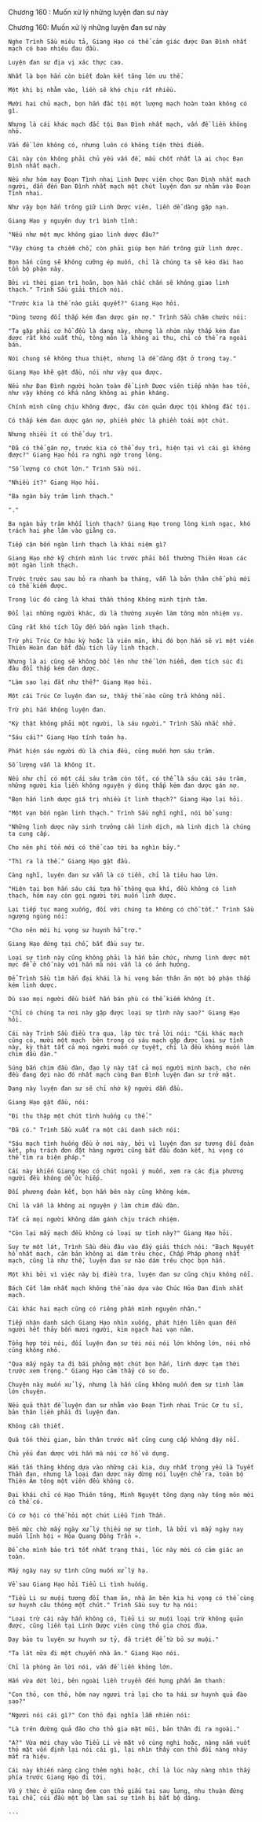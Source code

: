 




Chương 160 : Muốn xử lý những luyện đan sư này


Chương 160: Muốn xử lý những luyện đan sư này

	Nghe Trình Sầu miêu tả, Giang Hạo có thể cảm giác được Đan Đình nhất mạch có bao nhiêu đau đầu.

	Luyện đan sư địa vị xác thực cao.

	Nhất là bọn hắn còn biết đoàn kết tăng lớn ưu thế.

	Một khi bị nhằm vào, liền sẽ khó chịu rất nhiều.

	Mười hai chủ mạch, bọn hắn đắc tội một lượng mạch hoàn toàn không có gì.

	Nhưng là cái khác mạch đắc tội Đan Đình nhất mạch, vấn đề liền không nhỏ.

	Vấn đề lớn không có, nhưng luôn có không tiện thời điểm.

	Cái này còn không phải chủ yếu vấn đề, mấu chốt nhất là ai chọc Đan Đình nhất mạch.

	Nếu như hôm nay Đoạn Tình nhai Linh Dược viên chọc Đan Đình nhất mạch người, dẫn đến Đan Đình nhất mạch một chút luyện đan sư nhằm vào Đoạn Tình nhai.

	Như vậy bọn hắn trông giữ Linh Dược viên, liền dễ dàng gặp nạn.

	Giang Hạo y nguyên duy trì bình tĩnh:

	"Nếu như một mực không giao linh dược đâu?"

	"Vậy chúng ta chiếm chỗ, còn phải giúp bọn hắn trông giữ linh dược.

	Bọn hắn cũng sẽ không cưỡng ép muốn, chỉ là chúng ta sẽ kéo dài hao tổn bộ phận này.

	Bởi vì thời gian trì hoãn, bọn hắn chắc chắn sẽ không giao linh thạch." Trình Sầu giải thích nói.

	"Trước kia là thế nào giải quyết?" Giang Hạo hỏi.

	"Dùng tương đối thấp kém đan dược gán nợ." Trình Sầu châm chước nói:

	"Ta gặp phải cơ hồ đều là dạng này, nhưng là nhóm này thấp kém đan dược rất khó xuất thủ, tông môn là không ai thu, chỉ có thể ra ngoài bán.

	Nói chung sẽ không thua thiệt, nhưng là dễ dàng đặt ở trong tay."

	Giang Hạo khẽ gật đầu, nói như vậy qua được.

	Nếu như Đan Đình người hoàn toàn để Linh Dược viên tiếp nhận hao tổn, như vậy không có khả năng không ai phản kháng.

	Chính mình cũng chịu không được, đâu còn quản được tội không đắc tội.

	Có thấp kém đan dược gán nợ, phiền phức là phiền toái một chút.

	Nhưng nhiều ít có thể duy trì.

	"Đã có thể gán nợ, trước kia có thể duy trì, hiện tại vì cái gì không được?" Giang Hạo hỏi ra nghi ngờ trong lòng.

	"Số lượng có chút lớn." Trình Sầu nói.

	"Nhiều ít?" Giang Hạo hỏi.

	"Ba ngàn bảy trăm linh thạch."

	"."

	Ba ngàn bảy trăm khối linh thạch? Giang Hạo trong lòng kinh ngạc, khó trách hai phe lâm vào giằng co.

	Tiếp cận bốn ngàn linh thạch là khái niệm gì?

	Giang Hạo nhớ kỹ chính mình lúc trước phải bồi thường Thiên Hoan các một ngàn linh thạch.

	Trước trước sau sau bỏ ra nhanh ba tháng, vẫn là bản thân chế phù mới có thể kiếm được.

	Trong lúc đó càng là khai thần thông Không minh tịnh tâm.

	Đổi lại những người khác, dù là thường xuyên làm tông môn nhiệm vụ.

	Cũng rất khó tích lũy đến bốn ngàn linh thạch.

	Trừ phi Trúc Cơ hậu kỳ hoặc là viên mãn, khi đó bọn hắn sẽ vì một viên Thiên Hoàn đan bắt đầu tích lũy linh thạch.

	Nhưng là ai cũng sẽ không bốc lên như thế lớn hiểm, đem tích súc đi đâu đổi thấp kém đan dược.

	"Làm sao lại đắt như thế?" Giang Hạo hỏi.

	Một cái Trúc Cơ luyện đan sư, thấy thế nào cũng trả không nổi.

	Trừ phi hắn không luyện đan.

	"Kỳ thật không phải một người, là sáu người." Trình Sầu nhắc nhở.

	"Sáu cái?" Giang Hạo tính toán hạ.

	Phát hiện sáu người dù là chia đều, cũng muốn hơn sáu trăm.

	Số lượng vẫn là không ít.

	Nếu như chỉ có một cái sáu trăm còn tốt, có thể là sáu cái sáu trăm, những người kia liền không nguyện ý dùng thấp kém đan dược gán nợ.

	"Bọn hắn linh dược giá trị nhiều ít linh thạch?" Giang Hạo lại hỏi.

	"Một vạn bốn ngàn linh thạch." Trình Sầu nghĩ nghĩ, nói bổ sung:

	"Những linh dược này sinh trưởng cần linh dịch, mà linh dịch là chúng ta cung cấp.

	Cho nên phí tổn mới có thể cao tới ba nghìn bảy."

	"Thì ra là thế." Giang Hạo gật đầu.

	Càng nghĩ, luyện đan sư vẫn là có tiền, chỉ là tiêu hao lớn.

	"Hiện tại bọn hắn sáu cái tựa hồ thông qua khí, đều không có linh thạch, hôm nay còn gọi người tới muốn linh dược.

	Lại tiếp tục mang xuống, đối với chúng ta không có chỗ tốt." Trình Sầu ngượng ngùng nói:

	"Cho nên mới hi vọng sư huynh hỗ trợ."

	Giang Hạo đứng tại chỗ, bắt đầu suy tư.

	Loại sự tình này cũng không phải là hắn bản chức, nhưng linh dược một mực để ở chỗ này với hắn mà nói vẫn là có ảnh hưởng.

	Để Trình Sầu tìm hắn đại khái là hi vọng bản thân ăn một bộ phận thấp kém linh dược.

	Dù sao mọi người đều biết hắn bán phù có thể kiếm không ít.

	"Chỉ có chúng ta nơi này gặp được loại sự tình này sao?" Giang Hạo hỏi.

	Cái này Trình Sầu điều tra qua, lập tức trả lời nói: "Cái khác mạch cũng có, mười một mạch  bên trong có sáu mạch gặp được loại sự tình này, kỳ thật tất cả mọi người muốn cự tuyệt, chỉ là đều không muốn làm chim đầu đàn."

	Súng bắn chim đầu đàn, đạo lý này tất cả mọi người minh bạch, cho nên đều đang đợi nào đó nhất mạch cùng Đan Đình luyện đan sư trở mặt.

	Dạng này luyện đan sư sẽ chỉ nhớ kỹ người dẫn đầu.

	Giang Hạo gật đầu, nói:

	"Đi thu thập một chút tình huống cụ thể."

	"Đã có." Trình Sầu xuất ra một cái danh sách nói:

	"Sáu mạch tình huống đều ở nơi này, bởi vì luyện đan sư tương đối đoàn kết, phụ trách đơn đặt hàng người cũng bắt đầu đoàn kết, hi vọng có thể tìm ra biện pháp."

	Cái này khiến Giang Hạo có chút ngoài ý muốn, xem ra các địa phương người đều không dễ ức hiếp.

	Đối phương đoàn kết, bọn hắn bên này cũng không kém.

	Chỉ là vẫn là không ai nguyện ý làm chim đầu đàn.

	Tất cả mọi người không dám gánh chịu trách nhiệm.

	"Còn lại mấy mạch đều không có loại sự tình này?" Giang Hạo hỏi.

	Suy tư một lát, Trình Sầu đều đâu vào đấy giải thích nói: "Bạch Nguyệt hồ nhất mạch, căn bản không ai dám trêu chọc, Chấp Pháp phong nhất mạch, cũng là như thế, luyện đan sư nào dám trêu chọc bọn hắn.

	Một khi bởi vì việc này bị điều tra, luyện đan sư cũng chịu không nổi.

	Bách Cốt lâm nhất mạch không thế nào dựa vào Chúc Hỏa Đan đình nhất mạch.

	Cái khác hai mạch cũng có riêng phần mình nguyên nhân."

	Tiếp nhận danh sách Giang Hạo nhìn xuống, phát hiện liên quan đến người hết thảy bốn mươi người, kim ngạch hai vạn năm.

	Tổng hợp tới nói, đối luyện đan sư tới nói nói lớn không lớn, nói nhỏ cũng không nhỏ.

	"Qua mấy ngày ta đi bái phỏng một chút bọn hắn, linh dược tạm thời trước xem trọng." Giang Hạo cảm thấy có so đo.

	Chuyện này muốn xử lý, nhưng là hắn cũng không muốn đem sự tình làm lớn chuyện.

	Nếu quả thật để luyện đan sư nhằm vào Đoạn Tình nhai Trúc Cơ tu sĩ, bản thân liền phải đi luyện đan.

	Không cần thiết.

	Quá tốn thời gian, bản thân trước mắt cũng cung cấp không dậy nổi.

	Chủ yếu đan dược với hắn mà nói cơ hồ vô dụng.

	Hắn tấn thăng không dựa vào những cái kia, duy nhất trọng yếu là Tuyết Thần đan, nhưng là loại đan dược này đừng nói luyện chế ra, toàn bộ Thiên Âm tông một viên đều không có.

	Đại khái chỉ có Hạo Thiên tông, Minh Nguyệt tông dạng này tông môn mới có thể có.

	Có cơ hội có thể hỏi một chút Liễu Tinh Thần.

	Đến mức chờ mấy ngày xử lý thiếu nợ sự tình, là bởi vì mấy ngày nay muốn lĩnh hội « Hòa Quang Đồng Trần ».

	Để cho mình bảo trì tốt nhất trạng thái, lúc này mới có cảm giác an toàn.

	Mấy ngày nay sự tình cũng muốn xử lý hạ.

	Về sau Giang Hạo hỏi Tiểu Li tình huống.

	"Tiểu Li sư muội tương đối tham ăn, nhà ăn bên kia hi vọng có thể cùng sư huynh câu thông một chút." Trình Sầu suy tư hạ nói:

	"Loại trừ cái này hẳn không có, Tiểu Li sư muội loại trừ không quản được, cũng liền tại Linh Dược viên cùng thỏ gia chơi đùa.

	Dạy bảo tu luyện sư huynh sư tỷ, đã triệt để từ bỏ sư muội."

	"Ta lát nữa đi một chuyến nhà ăn." Giang Hạo nói.

	Chỉ là phòng ăn lời nói, vấn đề liền không lớn.

	Hắn vừa dứt lời, bên ngoài liền truyền đến hưng phấn âm thanh:

	"Con thỏ, con thỏ, hôm nay ngươi trả lại cho ta hái sư huynh quả đào sao?"

	"Ngươi nói cái gì?" Con thỏ đại nghĩa lẫm nhiên nói:

	"Là trên đường quả đào cho thỏ gia mặt mũi, bản thân đi ra ngoài."

	"A?" Vừa mới chạy vào Tiểu Li vẻ mặt vô cùng nghi hoặc, nàng nắm vuốt thỏ mặt vốn định lại nói cái gì, lại nhìn thấy con thỏ đối nàng nháy mắt ra hiệu.

	Cái này khiến nàng càng thêm nghi hoặc, chỉ là lúc này nàng nhìn thấy phía trước Giang Hạo đi tới.

	Vô ý thức ở giữa nàng đem con thỏ giấu tại sau lưng, nhu thuận đứng tại chỗ, cúi đầu một bộ làm sai sự tình bị bắt bộ dáng.

	...




